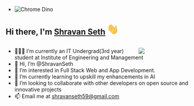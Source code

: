 - ![Chrome Dino](https://mir-s3-cdn-cf.behance.net/project_modules/max_1200/4ff07986208593.5d9a654e92f36.gif)


<h2 align="left">Hi there, I'm <a href=https://www.linkedin.com/in/shravan-seth-0ab01a193" target="_blank" rel="noopener noreferrer">Shravan Seth</a> <img src="https://raw.githubusercontent.com/ABSphreak/ABSphreak/master/gifs/Hi.gif" height="30" />
 
<a href="https://github.com/ShravanSeth"><img align='right' src='https://giphy.com/embed/du3J3cXyzhj75IOgvA' width='150"'></a></h2>
- 
- 👨🏽‍💻 I’m currently an IT Undergrad(3rd year) student at Institute of Engineering and Management
- 👋 Hi, I’m @ShravanSeth
- 👀 I’m interested in Full Stack Web and App Development.
- 🌱 I’m currently learning to upskill my enhancements in AI
- 💞️ I’m looking to collaborate with other developers on open source and innovative projects
- 📫 Email me at shravanseth59@gmail.com

<!---
ShravanSeth/ShravanSeth is a ✨ special ✨ repository because its `README.md` (this file) appears on your GitHub profile.
You can click the Preview link to take a look at your changes.
--->
